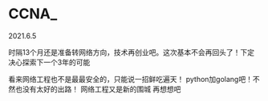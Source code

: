 # CCNA_

2021.6.5 

时隔13个月还是准备转网络方向，技术再创业吧。这次基本不会再回头了！下定决心探索下一个3年的可能


看来网络工程也不是最最安全的，只能说一招鲜吃遍天！
python加golang吧！不然也没有太好的出路！
网络工程又是新的围城
再想想吧
